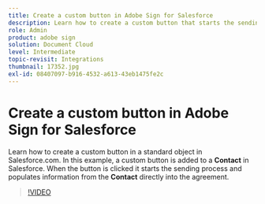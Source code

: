 ```yaml
---
title: Create a custom button in Adobe Sign for Salesforce
description: Learn how to create a custom button that starts the sending process and auto populates an agreement
role: Admin
product: adobe sign
solution: Document Cloud
level: Intermediate
topic-revisit: Integrations
thumbnail: 17352.jpg
exl-id: 08407097-b916-4532-a613-43eb1475fe2c
---
```

# Create a custom button in Adobe Sign for Salesforce

Learn how to create a custom button in a standard object in Salesforce.com. In this example, a custom button is added to a **Contact** in Salesforce. When the button is clicked it starts the sending process and populates information from the **Contact** directly into the agreement.

>[!VIDEO](https://video.tv.adobe.com/v/17352?hidetitle=true)
